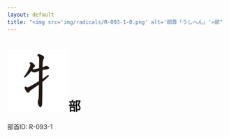 ```yaml
---
layout: default
title: "<img src='img/radicals/R-093-1-0.png' alt='部首「うしへん」'>部"  # glyphをタイトルに使用
---
```


# <img src='img/radicals/R-093-1-0.png' alt='部首「うしへん」'>部
部首ID: R-093-1
